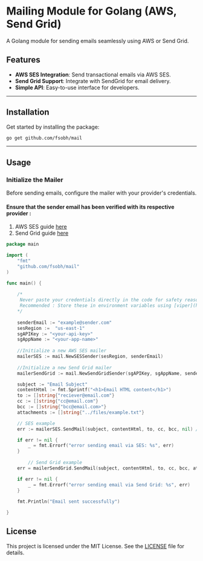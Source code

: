 
# Mailing Module for Golang (AWS, Send Grid)

A Golang module for sending emails seamlessly using AWS or Send Grid.

## Features
- **AWS SES Integration**: Send transactional emails via AWS SES.
- **Send Grid Support**: Integrate with SendGrid for email delivery.
- **Simple API**: Easy-to-use interface for developers.

---

## Installation
Get started by installing the package:

```sh
go get github.com/fsobh/mail
```

---

## Usage

### Initialize the Mailer
Before sending emails, configure the mailer with your provider's credentials.

 #### Ensure that the sender email has been verified with its respective provider :
1. AWS SES guide [here](https://docs.aws.amazon.com/ses/latest/dg/creating-identities.html)
2. Send Grid guide [here](https://www.twilio.com/docs/sendgrid/ui/sending-email/sender-verification)
```go
package main

import (
	"fmt"
	"github.com/fsobh/mail"
)

func main() {
	
	/* 
	 Never paste your credentials directly in the code for safety reasons
	 Recommended : Store these in environment variables using [viper](https://github.com/spf13/viper)
	*/
	
	senderEmail := "example@sender.com"
	sesRegion :=  "us-east-1"
	sgAPIKey := "<your-api-key>"
	sgAppName := "<your-app-name>"
	
	//Initialize a new AWS SES mailer
	mailerSES := mail.NewSESSender(sesRegion, senderEmail)
	
	//Initialize a new Send Grid mailer
	mailerSendGrid := mail.NewSendGridSender(sgAPIKey, sgAppName, senderEmail)

	subject := "Email Subject"
	contentHtml := fmt.Sprintf("<h1>Email HTML content</h1>")
	to := []string{"reciever@email.com"}
	cc := []string{"cc@email.com"}
	bcc := []string{"bcc@email.com>"}
	attachments := []string{"../files/example.txt"}

	// SES example
	err := mailerSES.SendMail(subject, contentHtml, to, cc, bcc, nil) //can't do attachments on SES

	if err != nil {
		_ = fmt.Errorf("error sending email via SES: %s", err)
	}
	
        // Send Grid example
	err = mailerSendGrid.SendMail(subject, contentHtml, to, cc, bcc, attachments)

	if err != nil {
		_ = fmt.Errorf("error sending email via Send Grid: %s", err)
	}
	
	fmt.Println("Email sent successfully")

}
```


## License
This project is licensed under the MIT License. See the [LICENSE](./LICENSE) file for details.
